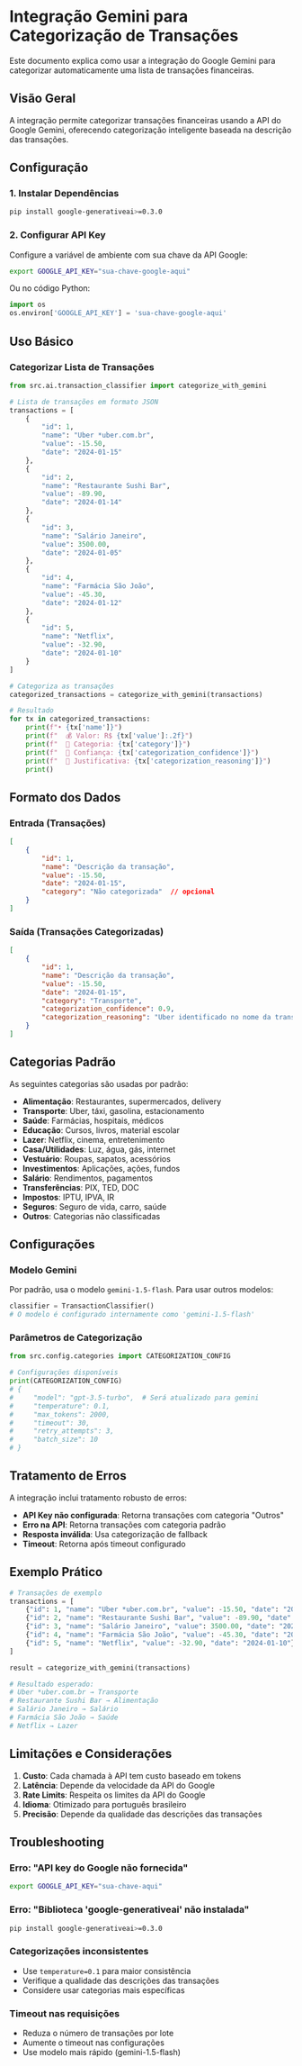 # Integração Gemini para Categorização de Transações

Este documento explica como usar a integração do Google Gemini para categorizar automaticamente uma lista de transações financeiras.

## Visão Geral

A integração permite categorizar transações financeiras usando a API do Google Gemini, oferecendo categorização inteligente baseada na descrição das transações.

## Configuração

### 1. Instalar Dependências

```bash
pip install google-generativeai>=0.3.0
```

### 2. Configurar API Key

Configure a variável de ambiente com sua chave da API Google:

```bash
export GOOGLE_API_KEY="sua-chave-google-aqui"
```

Ou no código Python:

```python
import os
os.environ['GOOGLE_API_KEY'] = 'sua-chave-google-aqui'
```

## Uso Básico

### Categorizar Lista de Transações

```python
from src.ai.transaction_classifier import categorize_with_gemini

# Lista de transações em formato JSON
transactions = [
    {
        "id": 1,
        "name": "Uber *uber.com.br",
        "value": -15.50,
        "date": "2024-01-15"
    },
    {
        "id": 2,
        "name": "Restaurante Sushi Bar", 
        "value": -89.90,
        "date": "2024-01-14"
    },
    {
        "id": 3,
        "name": "Salário Janeiro",
        "value": 3500.00,
        "date": "2024-01-05"
    },
    {
        "id": 4,
        "name": "Farmácia São João",
        "value": -45.30,
        "date": "2024-01-12"
    },
    {
        "id": 5,
        "name": "Netflix",
        "value": -32.90,
        "date": "2024-01-10"
    }
]

# Categoriza as transações
categorized_transactions = categorize_with_gemini(transactions)

# Resultado
for tx in categorized_transactions:
    print(f"• {tx['name']}")
    print(f"  💰 Valor: R$ {tx['value']:.2f}")
    print(f"  📂 Categoria: {tx['category']}")
    print(f"  🎯 Confiança: {tx['categorization_confidence']}")
    print(f"  💭 Justificativa: {tx['categorization_reasoning']}")
    print()
```


## Formato dos Dados

### Entrada (Transações)

```json
[
    {
        "id": 1,
        "name": "Descrição da transação",
        "value": -15.50,
        "date": "2024-01-15",
        "category": "Não categorizada"  // opcional
    }
]
```

### Saída (Transações Categorizadas)

```json
[
    {
        "id": 1,
        "name": "Descrição da transação",
        "value": -15.50,
        "date": "2024-01-15",
        "category": "Transporte",
        "categorization_confidence": 0.9,
        "categorization_reasoning": "Uber identificado no nome da transação"
    }
]
```

## Categorias Padrão

As seguintes categorias são usadas por padrão:

- **Alimentação**: Restaurantes, supermercados, delivery
- **Transporte**: Uber, táxi, gasolina, estacionamento
- **Saúde**: Farmácias, hospitais, médicos
- **Educação**: Cursos, livros, material escolar
- **Lazer**: Netflix, cinema, entretenimento
- **Casa/Utilidades**: Luz, água, gás, internet
- **Vestuário**: Roupas, sapatos, acessórios
- **Investimentos**: Aplicações, ações, fundos
- **Salário**: Rendimentos, pagamentos
- **Transferências**: PIX, TED, DOC
- **Impostos**: IPTU, IPVA, IR
- **Seguros**: Seguro de vida, carro, saúde
- **Outros**: Categorias não classificadas

## Configurações

### Modelo Gemini

Por padrão, usa o modelo `gemini-1.5-flash`. Para usar outros modelos:

```python
classifier = TransactionClassifier()
# O modelo é configurado internamente como 'gemini-1.5-flash'
```

### Parâmetros de Categorização

```python
from src.config.categories import CATEGORIZATION_CONFIG

# Configurações disponíveis
print(CATEGORIZATION_CONFIG)
# {
#     "model": "gpt-3.5-turbo",  # Será atualizado para gemini
#     "temperature": 0.1,
#     "max_tokens": 2000,
#     "timeout": 30,
#     "retry_attempts": 3,
#     "batch_size": 10
# }
```

## Tratamento de Erros

A integração inclui tratamento robusto de erros:

- **API Key não configurada**: Retorna transações com categoria "Outros"
- **Erro na API**: Retorna transações com categoria padrão
- **Resposta inválida**: Usa categorização de fallback
- **Timeout**: Retorna após timeout configurado

## Exemplo Prático

```python
# Transações de exemplo
transactions = [
    {"id": 1, "name": "Uber *uber.com.br", "value": -15.50, "date": "2024-01-15"},
    {"id": 2, "name": "Restaurante Sushi Bar", "value": -89.90, "date": "2024-01-14"},
    {"id": 3, "name": "Salário Janeiro", "value": 3500.00, "date": "2024-01-05"},
    {"id": 4, "name": "Farmácia São João", "value": -45.30, "date": "2024-01-12"},
    {"id": 5, "name": "Netflix", "value": -32.90, "date": "2024-01-10"}
]

result = categorize_with_gemini(transactions)

# Resultado esperado:
# Uber *uber.com.br → Transporte
# Restaurante Sushi Bar → Alimentação  
# Salário Janeiro → Salário
# Farmácia São João → Saúde
# Netflix → Lazer
```


## Limitações e Considerações

1. **Custo**: Cada chamada à API tem custo baseado em tokens
2. **Latência**: Depende da velocidade da API do Google
3. **Rate Limits**: Respeita os limites da API do Google
4. **Idioma**: Otimizado para português brasileiro
5. **Precisão**: Depende da qualidade das descrições das transações

## Troubleshooting

### Erro: "API key do Google não fornecida"
```bash
export GOOGLE_API_KEY="sua-chave-aqui"
```

### Erro: "Biblioteca 'google-generativeai' não instalada"
```bash
pip install google-generativeai>=0.3.0
```

### Categorizações inconsistentes
- Use `temperature=0.1` para maior consistência
- Verifique a qualidade das descrições das transações
- Considere usar categorias mais específicas

### Timeout nas requisições
- Reduza o número de transações por lote
- Aumente o timeout nas configurações
- Use modelo mais rápido (gemini-1.5-flash)
